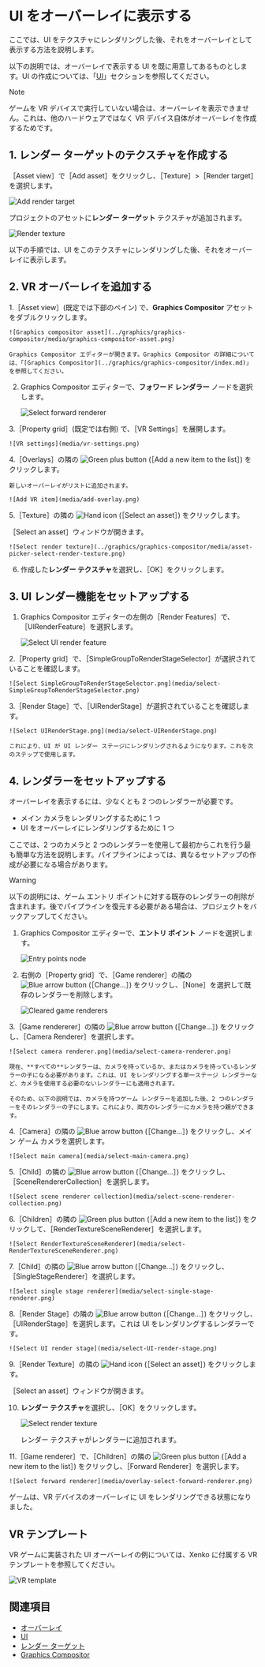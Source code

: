 # UI をオーバーレイに表示する

ここでは、UI をテクスチャにレンダリングした後、それをオーバーレイとして表示する方法を説明します。

以下の説明では、オーバーレイで表示する UI を既に用意してあるものとします。UI の作成については、「[UI](../ui/index.md)」セクションを参照してください。

> [!NOTE]
> ゲームを VR デバイスで実行していない場合は、オーバーレイを表示できません。これは、他のハードウェアではなく VR デバイス自体がオーバーレイを作成するためです。

## 1. レンダー ターゲットのテクスチャを作成する

［Asset view］で［Add asset］をクリックし、［Texture］>［Render target］を選択します。

![Add render target](../graphics/graphics-compositor/media/add-render-target.png)

プロジェクトのアセットに**レンダー ターゲット** テクスチャが追加されます。

![Render texture](../graphics/graphics-compositor/media/render-target-texture-in-asset-view.png)

以下の手順では、UI をこのテクスチャにレンダリングした後、それをオーバーレイに表示します。

## 2. VR オーバーレイを追加する

1.［Asset view］(既定では下部のペイン) で、**Graphics Compositor** アセットをダブルクリックします。

    ![Graphics compositor asset](../graphics/graphics-compositor/media/graphics-compositor-asset.png)

    Graphics Compositor エディターが開きます。Graphics Compositor の詳細については、「[Graphics Compositor](../graphics/graphics-compositor/index.md)」を参照してください。

2. Graphics Compositor エディターで、**フォワード レンダラー** ノードを選択します。

    ![Select forward renderer](media/select-forward-renderer.png)

3.［Property grid］(既定では右側) で、［VR Settings］を展開します。

    ![VR settings](media/vr-settings.png)

4.［Overlays］の隣の ![Green plus button](~/manual/game-studio/media/green-plus-icon.png) (［Add a new item to the list］) をクリックします。

    新しいオーバーレイがリストに追加されます。

    ![Add VR item](media/add-overlay.png)

5.［Texture］の隣の ![Hand icon](~/manual/game-studio/media/hand-icon.png) (［Select an asset］) をクリックします。

   ［Select an asset］ウィンドウが開きます。

    ![Select render texture](../graphics/graphics-compositor/media/asset-picker-select-render-texture.png)

6. 作成した**レンダー テクスチャ**を選択し、［OK］をクリックします。

## 3. UI レンダー機能をセットアップする

1. Graphics Compositor エディターの左側の［Render Features］で、［UIRenderFeature］を選択します。

    ![Select UI render feature](media/select-UI-render-feature.png)

2.［Property grid］で、［SimpleGroupToRenderStageSelector］が選択されていることを確認します。

    ![Select SimpleGroupToRenderStageSelector.png](media/select-SimpleGroupToRenderStageSelector.png)

3.［Render Stage］で、［UIRenderStage］が選択されていることを確認します。

    ![Select UIRenderStage.png](media/select-UIRenderStage.png)

    これにより、UI が UI レンダー ステージにレンダリングされるようになります。これを次のステップで使用します。

## 4. レンダラーをセットアップする

オーバーレイを表示するには、少なくとも 2 つのレンダラーが必要です。

* メイン カメラをレンダリングするために 1 つ
* UI をオーバーレイにレンダリングするために 1 つ

ここでは、2 つのカメラと 2 つのレンダラーを使用して最初からこれを行う最も簡単な方法を説明します。パイプラインによっては、異なるセットアップの作成が必要になる場合があります。

> [!WARNING]
> 以下の説明には、ゲーム エントリ ポイントに対する既存のレンダラーの削除が含まれます。後でパイプラインを復元する必要がある場合は、プロジェクトをバックアップしてください。

1. Graphics Compositor エディターで、**エントリ ポイント** ノードを選択します。

    ![Entry points node](../graphics/graphics-compositor/media/entry-points-node.png)

2. 右側の［Property grid］で、［Game renderer］の隣の ![Blue arrow button](~/manual/game-studio/media/blue-arrow-icon.png) (［Change...］) をクリックし、［None］を選択して既存のレンダラーを削除します。

    ![Cleared game renderers](../graphics/graphics-compositor/media/game-renderers-cleared.png)

3.［Game rendererer］の隣の ![Blue arrow button](~/manual/game-studio/media/blue-arrow-icon.png) (［Change...］) をクリックし、［Camera Renderer］を選択します。

    ![Select camera renderer.png](media/select-camera-renderer.png)

    現在、**すべての**レンダラーは、カメラを持っているか、またはカメラを持っているレンダラーの子になる必要があります。これは、UI をレンダリングする単一ステージ レンダラーなど、カメラを使用する必要のないレンダラーにも適用されます。

    そのため、以下の説明では、カメラを持つゲーム レンダラーを追加した後、2 つのレンダラーをそのレンダラーの子にします。これにより、両方のレンダラーにカメラを持つ親ができます。

4.［Camera］の隣の ![Blue arrow button](~/manual/game-studio/media/blue-arrow-icon.png) (［Change...］) をクリックし、メイン ゲーム カメラを選択します。

    ![Select main camera](media/select-main-camera.png)

5.［Child］の隣の ![Blue arrow button](~/manual/game-studio/media/blue-arrow-icon.png) (［Change...］) をクリックし、［SceneRendererCollection］を選択します。

    ![Select scene renderer collection](media/select-scene-renderer-collection.png)

6.［Children］の隣の ![Green plus button](~/manual/game-studio/media/green-plus-icon.png) (［Add a new item to the list］) をクリックして、［RenderTextureSceneRenderer］を選択します。

    ![Select RenderTextureSceneRenderer](media/select-RenderTextureSceneRenderer.png)

7.［Child］の隣の ![Blue arrow button](~/manual/game-studio/media/blue-arrow-icon.png) (［Change...］) をクリックし、［SingleStageRenderer］を選択します。

    ![Select single stage renderer](media/select-single-stage-renderer.png)

8.［Render Stage］の隣の ![Blue arrow button](~/manual/game-studio/media/blue-arrow-icon.png) (［Change...］) をクリックし、［UIRenderStage］を選択します。これは UI をレンダリングするレンダラーです。

    ![Select UI render stage](media/select-UI-render-stage.png)

9.［Render Texture］の隣の ![Hand icon](~/manual/game-studio/media/hand-icon.png) (［Select an asset］) をクリックします。

   ［Select an asset］ウィンドウが開きます。

10. **レンダー テクスチャ**を選択し、［OK］をクリックします。

    ![Select render texture](../graphics/graphics-compositor/media/asset-picker-select-render-texture.png)

    レンダー テクスチャがレンダラーに追加されます。

11.［Game renderer］で、［Children］の隣の ![Green plus button](~/manual/game-studio/media/green-plus-icon.png) (［Add a new item to the list］) をクリックし、［Forward Renderer］を選択します。

    ![Select forward renderer](media/overlay-select-forward-renderer.png)

ゲームは、VR デバイスのオーバーレイに UI をレンダリングできる状態になりました。

## VR テンプレート

VR ゲームに実装された UI オーバーレイの例については、Xenko に付属する VR テンプレートを参照してください。

![VR template](media/template-virtual-reality.png)

## 関連項目

* [オーバーレイ](overlays.md)
* [UI](../ui/index.md)
* [レンダー ターゲット](../graphics/graphics-compositor/render-targets.md)
* [Graphics Compositor](../graphics/graphics-compositor/index.md)
